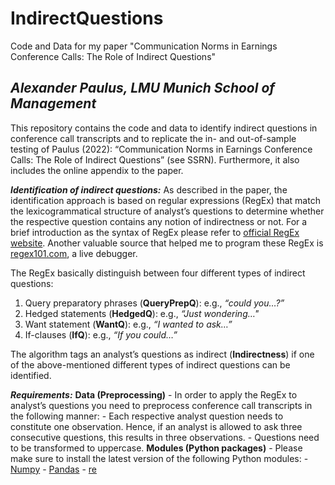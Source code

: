 # IndirectQuestions
Code and Data for my paper "Communication Norms in Earnings Conference Calls: The Role of Indirect Questions"

***Alexander Paulus, LMU Munich School of Management***
---

This repository contains the code and data to identify indirect questions in conference call transcripts and to replicate the in- and out-of-sample testing of Paulus (2022): “Communication Norms in Earnings Conference Calls: The Role of Indirect Questions” (see SSRN). Furthermore, it also includes the online appendix to the paper. 

***Identification of indirect questions:***
As described in the paper, the identification approach is based on regular expressions (RegEx) that match the lexicogrammatical structure of analyst’s questions to determine whether the respective question contains any notion of indirectness or not. For a brief introduction as the syntax of RegEx please refer to [official RegEx website](https://docs.python.org/3/library/re.html). Another valuable source that helped me to program these RegEx is [regex101.com](https://regex101.com/), a live debugger.

The RegEx basically distinguish between four different types of indirect questions: 

   1. Query preparatory phrases (**QueryPrepQ**): e.g., *“could you…?”*
   2. Hedged statements (**HedgedQ**): e.g., *“Just wondering…"*
   3. Want statement (**WantQ**): e.g., *“I wanted to ask…”*
   4. If-clauses (**IfQ**): e.g., *“If you could…”*

The algorithm tags an analyst’s questions as indirect (**Indirectness**) if one of the above-mentioned different types of indirect questions can be identified.

***Requirements:***
**Data (Preprocessing)** - In order to apply the RegEx to analyst’s questions you need to preprocess conference call transcripts in the following manner:
    - Each respective analyst question needs to constitute one observation. Hence, if an analyst is allowed to ask three consecutive questions, this results in three observations.
    - Questions need to be transformed to uppercase.
**Modules (Python packages)** - Please make sure to install the latest version of the following Python modules:
    - [Numpy](https://numpy.org/)
    - [Pandas](https://pandas.pydata.org/)
    - [re](https://docs.python.org/3/library/re.html)
